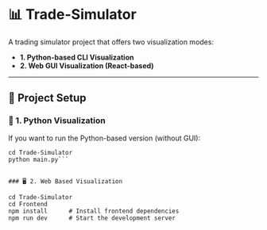 # 📊 Trade-Simulator

A trading simulator project that offers two visualization modes:
- **1. Python-based CLI Visualization**
- **2. Web GUI Visualization (React-based)**

---

## 🔧 Project Setup

### 🐍 1. Python  Visualization

If you want to run the Python-based version (without GUI):

```
cd Trade-Simulator
python main.py```


### 🖥️ 2. Web Based Visualization

cd Trade-Simulator
cd Frontend
npm install      # Install frontend dependencies
npm run dev      # Start the development server
